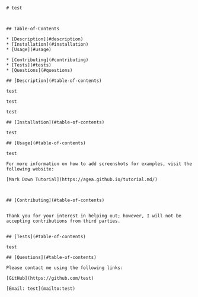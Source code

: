 
    # test
    
     
  
    ## Table-of-Contents
  
    * [Description](#description)
    * [Installation](#installation)
    * [Usage](#usage)
     
    * [Contributing](#contributing)
    * [Tests](#tests)
    * [Questions](#questions)
    
    ## [Description](#table-of-contents)
  
    test
  
    test
  
    test
  
    ## [Installation](#table-of-contents)
  
    test
  
    ## [Usage](#table-of-contents)
  
    test
    
    For more information on how to add screenshots for examples, visit the following website:
    
    [Mark Down Tutorial](https://agea.github.io/tutorial.md/)
    
     
  
    ## [Contributing](#table-of-contents)
    
    
    Thank you for your interest in helping out; however, I will not be accepting contributions from third parties.
      
  
    ## [Tests](#table-of-contents)
  
    test
  
    ## [Questions](#table-of-contents)
  
    Please contact me using the following links:
  
    [GitHub](https://github.com/test)
  
    [Email: test](mailto:test)
  